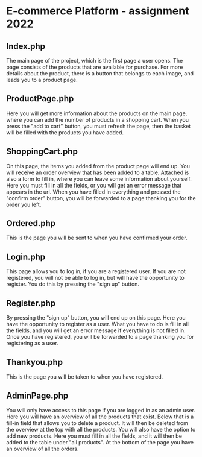 #  E-commerce Platform - assignment 2022

## Index.php
The main page of the project, which is the first page a user opens. The page consists of the products that are available for purchase. For more details about the product, there is a button that belongs to each image, and leads you to a product page.

## ProductPage.php
Here you will get more information about the products on the main page, where you can add the number of products in a shopping cart. When you press the "add to cart" button, you must refresh the page, then the basket will be filled with the products you have added.

## ShoppingCart.php
On this page, the items you added from the product page will end up. You will receive an order overview that has been added to a table. Attached is also a form to fill in, where you can leave some information about yourself. Here you must fill in all the fields, or you will get an error message that appears in the url. When you have filled in everything and pressed the "confirm order" button, you will be forwarded to a page thanking you for the order you left.

## Ordered.php
This is the page you will be sent to when you have confirmed your order.

## Login.php
This page allows you to log in, if you are a registered user. If you are not registered, you will not be able to log in, but will have the opportunity to register. You do this by pressing the "sign up" button.

## Register.php
By pressing the "sign up" button, you will end up on this page. Here you have the opportunity to register as a user. What you have to do is fill in all the fields, and you will get an error message if everything is not filled in. Once you have registered, you will be forwarded to a page thanking you for registering as a user.

## Thankyou.php
This is the page you will be taken to when you have registered.

## AdminPage.php
You will only have access to this page if you are logged in as an admin user. Here you will have an overview of all the products that exist. Below that is a fill-in field that allows you to delete a product. It will then be deleted from the overview at the top with all the products. You will also have the option to add new products. Here you must fill in all the fields, and it will then be added to the table under "all products". At the bottom of the page you have an overview of all the orders.


